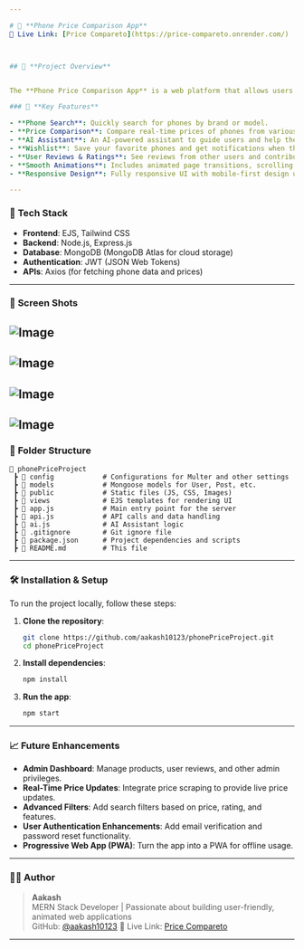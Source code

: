 ```yaml
---

# 📱 **Phone Price Comparison App**
🔗 Live Link: [Price Compareto](https://price-compareto.onrender.com/)



## 🚀 **Project Overview**


The **Phone Price Comparison App** is a web platform that allows users to compare phone prices across multiple trusted e-commerce websites like **Amazon**, **Flipkart**, and others. The application provides a seamless experience to search, compare prices, and view important details like reviews and features, all in one place.

### 🌟 **Key Features**

- **Phone Search**: Quickly search for phones by brand or model.
- **Price Comparison**: Compare real-time prices of phones from various online platforms.
- **AI Assistant**: An AI-powered assistant to guide users and help them make informed decisions.
- **Wishlist**: Save your favorite phones and get notifications when there are price changes.
- **User Reviews & Ratings**: See reviews from other users and contribute your own reviews.
- **Smooth Animations**: Includes animated page transitions, scrolling effects, and hover interactions to enhance the user experience.
- **Responsive Design**: Fully responsive UI with mobile-first design using **Tailwind CSS**.

---
```


### 🔧 **Tech Stack**

- **Frontend**: EJS, Tailwind CSS
- **Backend**: Node.js, Express.js
- **Database**: MongoDB (MongoDB Atlas for cloud storage)
- **Authentication**: JWT (JSON Web Tokens)
- **APIs**: Axios (for fetching phone data and prices)

---

### 🔧 **Screen Shots**
![Image](https://github.com/user-attachments/assets/cdbf68b0-be44-4880-8e7e-5bd3fa0f3a40)
---
![Image](https://github.com/user-attachments/assets/288c6fcd-a8e7-43ea-8c6d-0d7a35a75f38)
---
![Image](https://github.com/user-attachments/assets/ef231204-24fe-4202-b5c5-fe3cd2a19a22)
---
![Image](https://github.com/user-attachments/assets/4bb00014-776d-4cbc-a706-4f476574d4c7)
---

### 📂 **Folder Structure**

```
📁 phonePriceProject
 ┣ 📁 config            # Configurations for Multer and other settings
 ┣ 📁 models            # Mongoose models for User, Post, etc.
 ┣ 📁 public            # Static files (JS, CSS, Images)
 ┣ 📁 views             # EJS templates for rendering UI
 ┣ 📄 app.js            # Main entry point for the server
 ┣ 📄 api.js            # API calls and data handling
 ┣ 📄 ai.js             # AI Assistant logic
 ┣ 📄 .gitignore        # Git ignore file
 ┣ 📄 package.json      # Project dependencies and scripts
 ┣ 📄 README.md         # This file
```

---

### 🛠️ **Installation & Setup**

To run the project locally, follow these steps:

1. **Clone the repository**:

    ```bash
    git clone https://github.com/aakash10123/phonePriceProject.git
    cd phonePriceProject
    ```

2. **Install dependencies**:

    ```bash
    npm install
    ```

3. **Run the app**:

    ```bash
    npm start
    ```

---

### 📈 **Future Enhancements**

- **Admin Dashboard**: Manage products, user reviews, and other admin privileges.
- **Real-Time Price Updates**: Integrate price scraping to provide live price updates.
- **Advanced Filters**: Add search filters based on price, rating, and features.
- **User Authentication Enhancements**: Add email verification and password reset functionality.
- **Progressive Web App (PWA)**: Turn the app into a PWA for offline usage.

---

### 👨‍💻 **Author**

> **Aakash**  
> MERN Stack Developer | Passionate about building user-friendly, animated web applications  
> GitHub: [@aakash10123](https://github.com/aakash10123)
> 🔗 Live Link: [Price Compareto](https://price-compareto.onrender.com/)


---

